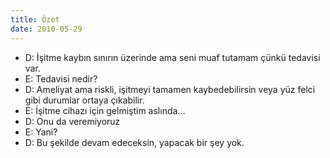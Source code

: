 ```yaml
---
title: Özet
date: 2010-05-29
---
```


-   D: İşitme kaybın sınırın üzerinde ama seni muaf tutamam çünkü
    tedavisi var.
-   E: Tedavisi nedir?
-   D: Ameliyat ama riskli, işitmeyi tamamen kaybedebilirsin veya yüz
    felci gibi durumlar ortaya çıkabilir.
-   E: İşitme cihazı için gelmiştim aslında...
-   D: Onu da veremiyoruz
-   E: Yani?
-   D: Bu şekilde devam edeceksin, yapacak bir şey yok.
